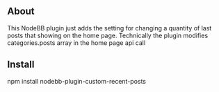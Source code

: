 ## About
This NodeBB plugin just adds the setting for changing a quantity of last posts that showing on the home page.
Technically the plugin modifies categories.posts array in the home page api call

## Install
npm install nodebb-plugin-custom-recent-posts

